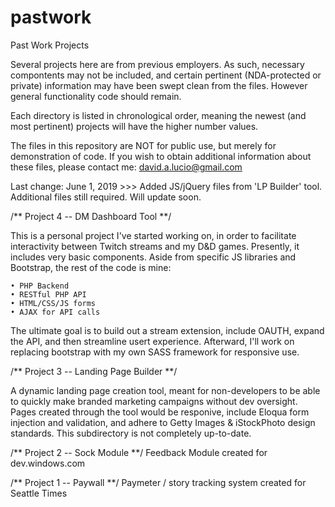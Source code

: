 # pastwork
Past Work Projects

Several projects here are from previous employers. As such, necessary compontents may not be included, and certain pertinent (NDA-protected or private) information may have been swept clean from the files. However general functionality code should remain.

Each directory is listed in chronological order, meaning the newest (and most pertinent) projects will have the higher number values.

The files in this repository are NOT for public use, but merely for demonstration of code. If you wish to obtain additional information about these files, please contact me: david.a.lucio@gmail.com

Last change:
June 1, 2019 >>> Added JS/jQuery files from 'LP Builder' tool. Additional files still required. Will update soon.



/** Project 4 -- DM Dashboard Tool **/

This is a personal project I've started working on, in order to facilitate interactivity between Twitch streams and my D&D games. Presently, it includes very basic components. Aside from specific JS libraries and Bootstrap, the rest of the code is mine:

    • PHP Backend
    • RESTful PHP API
    • HTML/CSS/JS forms
    • AJAX for API calls

The ultimate goal is to build out a stream extension, include OAUTH, expand the API, and then streamline usert experience. Afterward, I'll work on replacing bootstrap with my own SASS framework for responsive use.


/** Project 3 -- Landing Page Builder **/

A dynamic landing page creation tool, meant for non-developers to be able to quickly make branded marketing campaigns without dev oversight. Pages created through the tool would be responive, include Eloqua form injection and validation, and adhere to Getty Images & iStockPhoto design standards. This subdirectory is not completely up-to-date.


/** Project 2 -- Sock Module **/
Feedback Module created for dev.windows.com


/** Project 1 -- Paywall **/
Paymeter / story tracking system created for Seattle Times